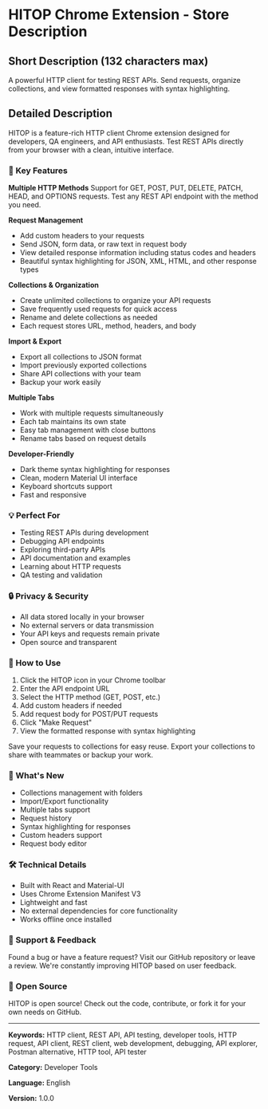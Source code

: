 # HITOP Chrome Extension - Store Description

## Short Description (132 characters max)
A powerful HTTP client for testing REST APIs. Send requests, organize collections, and view formatted responses with syntax highlighting.

## Detailed Description

HITOP is a feature-rich HTTP client Chrome extension designed for developers, QA engineers, and API enthusiasts. Test REST APIs directly from your browser with a clean, intuitive interface.

### 🚀 Key Features

**Multiple HTTP Methods**
Support for GET, POST, PUT, DELETE, PATCH, HEAD, and OPTIONS requests. Test any REST API endpoint with the method you need.

**Request Management**
- Add custom headers to your requests
- Send JSON, form data, or raw text in request body
- View detailed response information including status codes and headers
- Beautiful syntax highlighting for JSON, XML, HTML, and other response types

**Collections & Organization**
- Create unlimited collections to organize your API requests
- Save frequently used requests for quick access
- Rename and delete collections as needed
- Each request stores URL, method, headers, and body

**Import & Export**
- Export all collections to JSON format
- Import previously exported collections
- Share API collections with your team
- Backup your work easily

**Multiple Tabs**
- Work with multiple requests simultaneously
- Each tab maintains its own state
- Easy tab management with close buttons
- Rename tabs based on request details

**Developer-Friendly**
- Dark theme syntax highlighting for responses
- Clean, modern Material UI interface
- Keyboard shortcuts support
- Fast and responsive

### 💡 Perfect For

- Testing REST APIs during development
- Debugging API endpoints
- Exploring third-party APIs
- API documentation and examples
- Learning about HTTP requests
- QA testing and validation

### 🔒 Privacy & Security

- All data stored locally in your browser
- No external servers or data transmission
- Your API keys and requests remain private
- Open source and transparent

### 🎯 How to Use

1. Click the HITOP icon in your Chrome toolbar
2. Enter the API endpoint URL
3. Select the HTTP method (GET, POST, etc.)
4. Add custom headers if needed
5. Add request body for POST/PUT requests
6. Click "Make Request"
7. View the formatted response with syntax highlighting

Save your requests to collections for easy reuse. Export your collections to share with teammates or backup your work.

### 📝 What's New

- Collections management with folders
- Import/Export functionality
- Multiple tabs support
- Request history
- Syntax highlighting for responses
- Custom headers support
- Request body editor

### 🛠️ Technical Details

- Built with React and Material-UI
- Uses Chrome Extension Manifest V3
- Lightweight and fast
- No external dependencies for core functionality
- Works offline once installed

### 💬 Support & Feedback

Found a bug or have a feature request? Visit our GitHub repository or leave a review. We're constantly improving HITOP based on user feedback.

### 📄 Open Source

HITOP is open source! Check out the code, contribute, or fork it for your own needs on GitHub.

---

**Keywords:** HTTP client, REST API, API testing, developer tools, HTTP request, API client, REST client, web development, debugging, API explorer, Postman alternative, HTTP tool, API tester

**Category:** Developer Tools

**Language:** English

**Version:** 1.0.0
